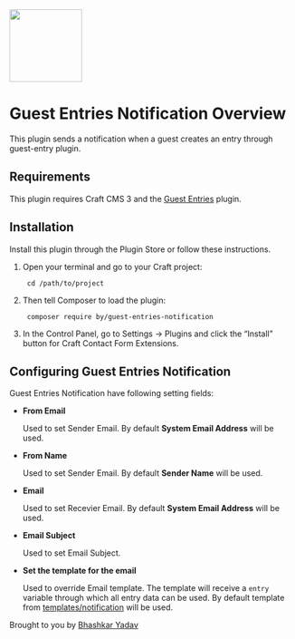 <img src="https://github.com/bhashkar007/guest-entries-notification/blob/master/src/icon.svg" width="128">

# Guest Entries Notification Overview

This plugin sends a notification when a guest creates an entry through guest-entry plugin.

## Requirements

This plugin requires Craft CMS 3 and the [Guest Entries](https://github.com/craftcms/guest-entries) plugin.

## Installation

Install this plugin through the Plugin Store or follow these instructions.

1. Open your terminal and go to your Craft project:

        cd /path/to/project

2. Then tell Composer to load the plugin:

        composer require by/guest-entries-notification

3. In the Control Panel, go to Settings → Plugins and click the “Install” button for Craft Contact Form Extensions.

## Configuring Guest Entries Notification

Guest Entries Notification have following setting fields:
- **From Email**

    Used to set Sender Email. By default **System Email Address** will be used.
    
- **From Name**

    Used to set Sender Email. By default **Sender Name** will be used.
    
- **Email**

    Used to set Recevier Email. By default **System Email Address** will be used.
    
- **Email Subject**

    Used to set Email Subject.
    
- **Set the template for the email**

    Used to override Email template. The template will receive a `entry` variable through which all entry data can be used. By default template from [templates/notification](/src/templates/notification.twig) will be used.

Brought to you by [Bhashkar Yadav](https://360adaptive.com)

